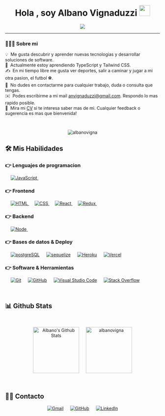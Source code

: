 <h1 align="center">Hola , soy Albano Vignaduzzi <img src="https://media.giphy.com/media/hvRJCLFzcasrR4ia7z/giphy.gif" width="35"></h1>
<p align="center">
  <a href="https://github.com/DenverCoder1/readme-typing-svg"><img src="https://readme-typing-svg.herokuapp.com?lines=Full+Stack+Web+Developer;Estudiante+de+Ingenieria+en+Sistemas&center=true&width=500&height=50"></a>
</p>
<hr/>

### 👨🏻‍💻 Sobre mi

💡 &nbsp;Me gusta descubrir y aprender nuevas tecnologias y desarrollar soluciones de software.\
🌱 &nbsp;Actualmente estoy aprendiendo TypeScript y Tailwind CSS.\
✍️ &nbsp;En mi tiempo libre me gusta ver deportes, salir a caminar y jugar a mi otra pasion, el futbol ⚽.\
💬 &nbsp;No dudes en contactarme para cualquier trabajo, duda o consulta que tengas.\
✉️ &nbsp;Podes escribirme a mi mail anvignaduzzi@gmail.com. Respondo lo mas rapido posible.\
📄 &nbsp;Mira mi [CV](https://drive.google.com/file/d/1qAE0Bv0VWr2s4hK73rJi6HhxF_au_uXy/view?usp=sharing) si te interesa saber mas de mi. Cualquier feedback o sugerencia es mas que bienvenida!

<br>
<p align="center"> <img src="https://komarev.com/ghpvc/?username=albanovigna&label=Profile%20views&color=0e75b6&style=plastic" alt="albanovigna" /> </p>


## 🛠️ Mis Habilidades

### 👉 Lenguajes de programacion

<p align="left">
  &emsp;
  <a href="https://developer.mozilla.org/en-US/docs/Web/JavaScript" target="_blank"> 
     <img alt="JavaScript" src="https://img.shields.io/badge/JavaScript-323330?style=for-the-badge&logo=javascript&logoColor=F7DF1E">
   </a>
  &emsp;
</p>

### 👉 Frontend 
<p align="left"> 
  &emsp; 
  <a href="https://www.w3.org/html/" target="_blank"> 
   <img alt="HTML" src="https://img.shields.io/badge/HTML5-E34F26?style=for-the-badge&logo=html5&logoColor=white">
  </a>   
  &emsp;
  <a href="https://www.w3schools.com/css/" target="_blank">
    <img alt="CSS" src="https://img.shields.io/badge/CSS3-1572B6?style=for-the-badge&logo=css3&logoColor=white">
  </a> 
   &emsp;
  <a href="https://es.reactjs.org/" target="_blank">
    <img alt="React" src="https://img.shields.io/badge/React-20232A?style=for-the-badge&logo=react&logoColor=61DAFB">
  </a> 
   &emsp;
  <a href="https://es.redux.js.org/" target="_blank">
    <img alt="Redux" src="https://img.shields.io/badge/Redux-593D88?style=for-the-badge&logo=redux&logoColor=white">
  </a> 
   &emsp;
</p>

### 👉 Backend 
<p align="left"> 
  &emsp; 
  <a href="https://nodejs.org/es/docs/" target="_blank"> 
   <img alt="Node" src="https://img.shields.io/badge/Node.js-339933?style=for-the-badge&logo=nodedotjs&logoColor=white">
  </a>   
  &emsp;
  <a href="https://expressjs.com/es/" target="_blank">
    <img alt="" src="https://img.shields.io/badge/Express.js-000000?style=for-the-badge&logo=express&logoColor=white">
  </a> 
</p>

### 👉 Bases de datos & Deploy
<p align="left">
  &emsp;
    <a href="https://www.postgresql.org/"><img alt="postgreSQL" src="https://img.shields.io/badge/PostgreSQL-316192?style=for-the-badge&logo=postgresql&logoColor=white"></a>
  &emsp;
    <a href="https://sequelize.org/"><img alt="sequelize" src ="https://img.shields.io/badge/Sequelize-52B0E7?style=for-the-badge&logo=Sequelize&logoColor=white"/></a>
  &emsp;
    <a href="https://www.heroku.com/"><img alt="Heroku" src="https://img.shields.io/badge/Heroku-430098?style=for-the-badge&logo=heroku&logoColor=white"></a> 
	&emsp;
    <a href="https://vercel.com/"><img alt="Vercel" src="https://img.shields.io/badge/Vercel-000000?style=for-the-badge&logo=vercel&logoColor=white"></a>  
 </p>
  

 ### 👉 Software & Herramientas
 
<p>
  &emsp;
    <a href="https://git-scm.com/"><img alt="Git" src="https://img.shields.io/badge/GIT-E44C30?style=for-the-badge&logo=git&logoColor=white"></a>
  &emsp;
   <a href="https://github.com/"><img alt="GitHub" src="https://img.shields.io/badge/GitHub-100000?style=for-the-badge&logo=github&logoColor=white"></a>
  &emsp;
    <a href="https://code.visualstudio.com/"><img alt="Visual Studio Code" src="https://img.shields.io/badge/Visual_Studio_Code-0078D4?style=for-the-badge&logo=visual%20studio%20code&logoColor=white"></a>
  &emsp;
    <a href="https://es.stackoverflow.com/"><img alt="Stack Overflow" src="https://img.shields.io/badge/Stack_Overflow-FE7A16?style=for-the-badge&logo=stack-overflow&logoColor=white"></a>
  &emsp;
</p>

<br/>

## 📊 Github Stats 

  <br/>
  <p align="center">
    <a href="https://github.com/anuraghazra/github-readme-stats"><img alt="Albano's Github Stats" src="https://github-readme-stats.vercel.app/api?username=albanovigna&show_icons=true&count_private=true&theme=algolia" height="150px"/></a>
  &emsp;
	  <img src="https://github-readme-stats.vercel.app/api/top-langs?username=albanovigna&show_icons=true&locale=en&layout=compact&theme=algolia" alt="albanovigna" height="150px"/>
  </p>


<br/>

## 🙋‍♂️ Contacto
<p align="center">
	<a href="mailto:anvignaduzzi@gmail.com"><img src="https://img.shields.io/badge/Gmail-D14836?style=for-the-badge&logo=gmail&logoColor=white" alt="Gmail"/></a>
	&emsp;
	<a href="https://github.com/albanovigna"><img src="https://img.shields.io/badge/GitHub-100000?style=for-the-badge&logo=github&logoColor=white" alt="GitHub"/></a>
	&emsp;
	<a href="www.linkedin.com/in/albano-vignaduzzi"><img src="https://img.shields.io/badge/LinkedIn-0077B5?style=for-the-badge&logo=linkedin&logoColor=white" alt="LinkedIn"/></a>
</p>


